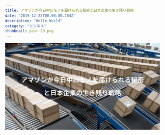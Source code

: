 ```yaml
---
title: アマゾンが今日中にモノを届けられる秘密と日本企業の生き残り戦略
date: "2019-12-22T00:00:00.284Z"
description: "Hello World"
category: "ビジネス"
thumbnail: post-20.png
---
```


![](./post-20.png)